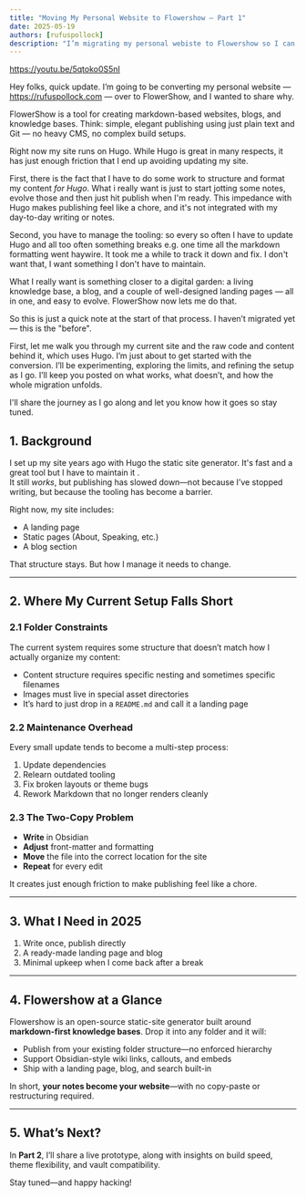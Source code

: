 ```yaml
---
title: "Moving My Personal Website to Flowershow — Part 1"
date: 2025-05-19
authors: [rufuspollock]
description: "I’m migrating my personal webiste to Flowershow so I can write once and publish without shuffling files. Flowershow works with the folder structure I already have and eliminates the 'two-copy' workflow that’s been slowing me down."
---
```


https://youtu.be/5qtoko0S5nI

Hey folks, quick update. I’m going to be converting my personal website — https://rufuspollock.com — over to FlowerShow, and I wanted to share why.

FlowerShow is a tool for creating markdown-based websites, blogs, and knowledge bases. Think: simple, elegant publishing using just plain text and Git — no heavy CMS, no complex build setups.

Right now my site runs on Hugo. While Hugo is great in many respects, it has just enough friction that I end up avoiding updating my site.

First, there is the fact that I have to do some work to structure and format my content *for Hugo*. What i really want is just to start jotting some notes, evolve those and then just hit publish when I'm ready. This impedance with Hugo makes publishing feel like a chore, and it's not integrated with my day-to-day writing or notes.

Second, you have to manage the tooling: so every so often I have to update Hugo and all too often something breaks e.g. one time all the markdown formatting went haywire. It took me a while to track it down and fix. I don't want that, I want something I don't have to maintain.

What I really want is something closer to a digital garden: a living knowledge base, a blog, and a couple of well-designed landing pages — all in one, and easy to evolve. FlowerShow now lets me do that.

So this is just a quick note at the start of that process. I haven’t migrated yet — this is the "before". 

First, let me walk you through my current site and the raw code and content behind it, which uses Hugo. I’m just about to get started with the conversion. I’ll be experimenting, exploring the limits, and refining the setup as I go. I’ll keep you posted on what works, what doesn’t, and how the whole migration unfolds.

I'll share the journey as I go along and let you know how it goes so stay tuned.

## 1. Background

I set up my site years ago with Hugo the static site generator. It's fast and a great tool but I have to maintain it 
.  
It still *works*, but publishing has slowed down—not because I’ve stopped writing, but because the tooling has become a barrier.

Right now, my site includes:

- A landing page  
- Static pages (About, Speaking, etc.)  
- A blog section  

That structure stays. But how I manage it needs to change.

---

## 2. Where My Current Setup Falls Short

### 2.1 Folder Constraints  

The current system requires some structure that doesn’t match how I actually organize my content:

- Content structure requires specific nesting and sometimes specific filenames  
- Images must live in special asset directories  
- It’s hard to just drop in a `README.md` and call it a landing page  

### 2.2 Maintenance Overhead  

Every small update tends to become a multi-step process:

1. Update dependencies  
2. Relearn outdated tooling  
3. Fix broken layouts or theme bugs  
4. Rework Markdown that no longer renders cleanly  

### 2.3 The Two-Copy Problem  

- **Write** in Obsidian  
- **Adjust** front-matter and formatting  
- **Move** the file into the correct location for the site  
- **Repeat** for every edit  

It creates just enough friction to make publishing feel like a chore.

---

## 3. What I Need in 2025

1. Write once, publish directly  
2. A ready-made landing page and blog  
3. Minimal upkeep when I come back after a break  

---

## 4. Flowershow at a Glance

Flowershow is an open-source static-site generator built around **markdown-first knowledge bases**. Drop it into any folder and it will:

- Publish from your existing folder structure—no enforced hierarchy  
- Support Obsidian-style wiki links, callouts, and embeds  
- Ship with a landing page, blog, and search built-in  

In short, **your notes become your website**—with no copy-paste or restructuring required.

---

## 5. What’s Next?

In **Part 2**, I’ll share a live prototype, along with insights on build speed, theme flexibility, and vault compatibility.

Stay tuned—and happy hacking!
